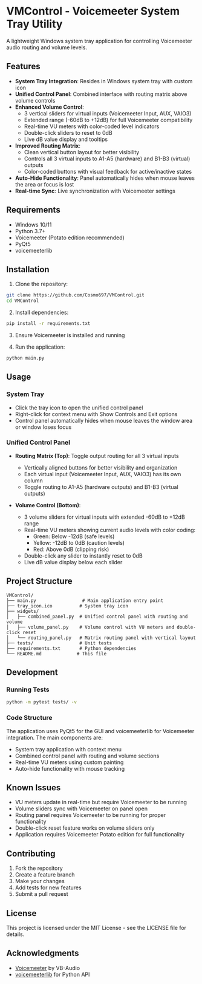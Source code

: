 # VMControl - Voicemeeter System Tray Utility

A lightweight Windows system tray application for controlling Voicemeeter audio routing and volume levels.

## Features

- **System Tray Integration**: Resides in Windows system tray with custom icon
- **Unified Control Panel**: Combined interface with routing matrix above volume controls
- **Enhanced Volume Control**: 
  - 3 vertical sliders for virtual inputs (Voicemeeter Input, AUX, VAIO3)
  - Extended range (-60dB to +12dB) for full Voicemeeter compatibility
  - Real-time VU meters with color-coded level indicators
  - Double-click sliders to reset to 0dB
  - Live dB value display and tooltips
- **Improved Routing Matrix**: 
  - Clean vertical button layout for better visibility
  - Controls all 3 virtual inputs to A1-A5 (hardware) and B1-B3 (virtual) outputs
  - Color-coded buttons with visual feedback for active/inactive states
- **Auto-Hide Functionality**: Panel automatically hides when mouse leaves the area or focus is lost
- **Real-time Sync**: Live synchronization with Voicemeeter settings

## Requirements

- Windows 10/11
- Python 3.7+
- Voicemeeter (Potato edition recommended)
- PyQt5
- voicemeeterlib

## Installation

1. Clone the repository:
```bash
git clone https://github.com/Cosmo697/VMControl.git
cd VMControl
```

2. Install dependencies:
```bash
pip install -r requirements.txt
```

3. Ensure Voicemeeter is installed and running

4. Run the application:
```bash
python main.py
```

## Usage

### System Tray
- Click the tray icon to open the unified control panel
- Right-click for context menu with Show Controls and Exit options
- Control panel automatically hides when mouse leaves the window area or window loses focus

### Unified Control Panel
- **Routing Matrix (Top)**: Toggle output routing for all 3 virtual inputs
  - Vertically aligned buttons for better visibility and organization
  - Each virtual input (Voicemeeter Input, AUX, VAIO3) has its own column
  - Toggle routing to A1-A5 (hardware outputs) and B1-B3 (virtual outputs)
  
- **Volume Control (Bottom)**: 
  - 3 volume sliders for virtual inputs with extended -60dB to +12dB range
  - Real-time VU meters showing current audio levels with color coding:
    - Green: Below -12dB (safe levels)
    - Yellow: -12dB to 0dB (caution levels)  
    - Red: Above 0dB (clipping risk)
  - Double-click any slider to instantly reset to 0dB
  - Live dB value display below each slider

## Project Structure

```
VMControl/
├── main.py                 # Main application entry point
├── tray_icon.ico          # System tray icon
├── widgets/
│   ├── combined_panel.py  # Unified control panel with routing and volume
│   ├── volume_panel.py    # Volume control with VU meters and double-click reset
│   └── routing_panel.py   # Matrix routing panel with vertical layout
├── tests/                 # Unit tests
├── requirements.txt       # Python dependencies
└── README.md             # This file
```

## Development

### Running Tests
```bash
python -m pytest tests/ -v
```

### Code Structure
The application uses PyQt5 for the GUI and voicemeeterlib for Voicemeeter integration. The main components are:
- System tray application with context menu
- Combined control panel with routing and volume sections
- Real-time VU meters using custom painting
- Auto-hide functionality with mouse tracking

## Known Issues

- VU meters update in real-time but require Voicemeeter to be running
- Volume sliders sync with Voicemeeter on panel open
- Routing panel requires Voicemeeter to be running for proper functionality
- Double-click reset feature works on volume sliders only
- Application requires Voicemeeter Potato edition for full functionality

## Contributing

1. Fork the repository
2. Create a feature branch
3. Make your changes
4. Add tests for new features
5. Submit a pull request

## License

This project is licensed under the MIT License - see the LICENSE file for details.

## Acknowledgments

- [Voicemeeter](https://vb-audio.com/Voicemeeter/) by VB-Audio
- [voicemeeterlib](https://github.com/onyx-and-iris/voicemeeter-api-python) for Python API
